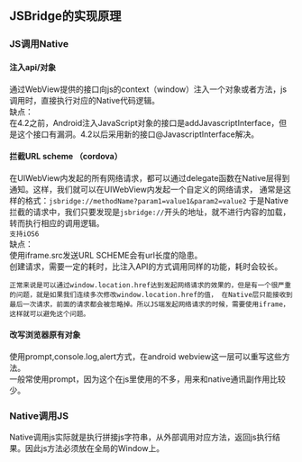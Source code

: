 ## JSBridge的实现原理

### JS调用Native

#### 注入api/对象

通过WebView提供的接口向js的context（window）注入一个对象或者方法，js调用时，直接执行对应的Native代码逻辑。  
缺点：  
在4.2之前，Android注入JavaScript对象的接口是addJavascriptInterface，但是这个接口有漏洞。4.2以后采用新的接口@JavascriptInterface解决。

#### 拦截URL scheme （cordova）

在UIWebView内发起的所有网络请求，都可以通过delegate函数在Native层得到通知。这样，我们就可以在UIWebView内发起一个自定义的网络请求，
通常是这样的格式：`jsbridge://methodName?param1=value1&param2=value2`
于是Native拦截的请求中，我们只要发现是`jsbridge://`开头的地址，就不进行内容的加载，转而执行相应的调用逻辑。  
`支持iOS6`   
缺点：  
使用iframe.src发送URL SCHEME会有url长度的隐患。  
创建请求，需要一定的耗时，比注入API的方式调用同样的功能，耗时会较长。  

`正常来说是可以通过window.location.href达到发起网络请求的效果的，但是有一个很严重的问题，就是如果我们连续多次修改window.location.href的值，
在Native层只能接收到最后一次请求，前面的请求都会被忽略掉。所以JS端发起网络请求的时候，需要使用iframe，这样就可以避免这个问题。`

#### 改写浏览器原有对象

使用prompt,console.log,alert方式，在android webview这一层可以重写这些方法。  
一般常使用prompt，因为这个在js里使用的不多，用来和native通讯副作用比较少。

### Native调用JS

Native调用js实际就是执行拼接js字符串，从外部调用对应方法，返回js执行结果。因此js方法必须放在全局的Window上。
